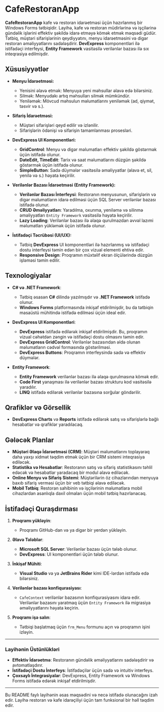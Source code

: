 # CafeRestoranApp

**CafeRestoranApp** kafe və restoran idarəetməsi üçün hazırlanmış bir Windows Forms tətbiqidir. Layihə, kafe və restoran müdirlərinə və işçilərinə gündəlik işlərini effektiv şəkildə idarə etməyə kömək etmək məqsədi güdür. Tətbiq, müştəri sifarişlərinin qeydiyyatını, menyu idarəetməsini və digər restoran əməliyyatlarını sadələşdirir. **DevExpress** komponentləri ilə istifadəçi interfeysi, **Entity Framework** vasitəsilə verilənlər bazası ilə sıx inteqrasiya edilmişdir.

## Xüsusiyyətlər
- **Menyu İdarəetməsi:**
  - Yenisini əlavə etmək: Menyuya yeni məhsullar əlavə edə bilərsiniz.
  - Silmək: Menyudakı artıq məhsulları silmək mümkündür.
  - Yeniləmək: Mövcud məhsulun məlumatlarını yeniləmək (ad, qiymət, təsvir və s.).
  
- **Sifariş İdarəetməsi:**
  - Müştəri sifarişləri qeyd edilir və izlənilir.
  - Sifarişlərin ödənişi və sifarişin tamamlanması prosesləri.
  
- **DevExpress UI Komponentləri:**
  - **GridControl**: Menyu və digər məlumatları effektiv şəkildə göstərmək üçün istifadə olunur.
  - **DateEdit, TimeEdit**: Tarix və saat məlumatlarını düzgün şəkildə göstərmək üçün istifadə olunur.
  - **SimpleButton**: Sadə düymələr vasitəsilə əməliyyatlar (əlavə et, sil, yenilə və s.) həyata keçirilir.
  
- **Verilənlər Bazası İdarəetməsi (Entity Framework):**
  - **Verilənlər Bazası İnterfeysi**: Restoranın menyusunun, sifarişlərin və digər məlumatların idarə edilməsi üçün SQL Server verilənlər bazası istifadə olunur.
  - **CRUD Əməliyyatları**: Yaradılma, oxunma, yeniləmə və silinmə əməliyyatları `Entity Framework` vasitəsilə həyata keçirilir.
  - **Lazy Loading**: Verilənlər bazası ilə əlaqə qurulmazdan əvvəl lazımi məlumatları yükləmək üçün istifadə olunur.
  
- **İstifadəçi Təcrübəsi (UI/UX):**
  - Tətbiq **DevExpress** UI komponentləri ilə hazırlanmış və istifadəçi dostu interfeysi təmin edən bir çox vizual elementi ehtiva edir.
  - **Responsive Design**: Proqramın müxtəlif ekran ölçülərində düzgün işləməsi təmin edilir.

## Texnologiyalar
- **C# və .NET Framework**:
  - Tətbiq əsasən **C#** dilində yazılmışdır və **.NET Framework** istifadə olunur.
  - **Windows Forms** platformasında inkişaf etdirilmişdir, bu da tətbiqin masaüstü mühitində istifadə edilməsi üçün ideal edir.

- **DevExpress UI Komponentləri**:
  - **DevExpress** istifadə edilərək inkişaf etdirilmişdir. Bu, proqramın vizual cəhətdən zəngin və istifadəçi dostu olmasını təmin edir.
  - **DevExpress GridControl**: Verilənlər bazasından əldə olunan məlumatların cədvəl formasında göstərilməsi.
  - **DevExpress Buttons**: Proqramın interfeysində sadə və effektiv düymələr.

- **Entity Framework**:
  - **Entity Framework** verilənlər bazası ilə əlaqə qurulmasına kömək edir.
  - **Code First** yanaşması ilə verilənlər bazası strukturu kod vasitəsilə yaradılır.
  - **LINQ** istifadə edilərək verilənlər bazasına sorğular göndərilir.

## Qrafiklər və Görsellik
- **DevExpress Charts** və **Reports** istifadə edilərək satış və sifarişlərlə bağlı hesabatlar və qrafiklər yaradılacaq.

## Gələcək Planlar
- **Müştəri Əlaqə İdarəetməsi (CRM)**: Müştəri məlumatlarını toplayaraq daha yaxşı xidmət təqdim etmək üçün bir CRM sistemi inteqrasiya ediləcək.
- **Statistika və Hesabatlar**: Restoranın satış və sifariş statistikasını təhlil edəcək və hesabatlar yaradacaq bir modul əlavə ediləcək.
- **Online Menyu və Sifariş Sistemi**: Müştərilərin öz cihazlarından menyuya baxıb sifariş verməsi üçün bir veb tətbiqi əlavə ediləcək.
- **Mobil Tətbiq**: Restoran sahibinin və işçilərinin məlumatlara mobil cihazlardan asanlıqla daxil olmaları üçün mobil tətbiq hazırlanacaq.

## İstifadəçi Quraşdırması
1. **Proqramı yükləyin**:
   - Proqramı GitHub-dan və ya digər bir yerdən yükləyin.
   
2. **Əlavə Tələblər**:
   - **Microsoft SQL Server**: Verilənlər bazası üçün tələb olunur.
   - **DevExpress**: UI komponentləri üçün tələb olunur.

3. **İnkişaf Mühiti**:
   - **Visual Studio** və ya **JetBrains Rider** kimi IDE-lərdən istifadə edə bilərsiniz.

4. **Verilənlər bazası konfiqurasiyası**:
   - `CafeContext` verilənlər bazasının konfiqurasiyasını idarə edir. Verilənlər bazasını yaratmaq üçün `Entity Framework` ilə migrasiya əməliyyatlarını həyata keçirin.

5. **Proqramı işə salın**:
   - Tətbiqi başlatmaq üçün `frm_Menu` formunu açın və proqramın işini izləyin.

---

### **Layihənin Üstünlükləri**
- **Effektiv İdarəetmə**: Restoranın gündəlik əməliyyatlarını sadələşdirir və avtomatlaşdırır.
- **İstifadəçi Dostu İnterfeys**: İstifadəçilər üçün sadə və intuitiv interfeys.
- **Çoxsaylı İntegrasiyalar**: DevExpress, Entity Framework və Windows Forms istifadə edərək inkişaf etdirilmişdir.

---

Bu README faylı layihənin əsas məqsədini və necə istifadə olunacağını izah edir. Layihə restoran və kafe idarəçiliyi üçün tam funksional bir həll təqdim edir.
